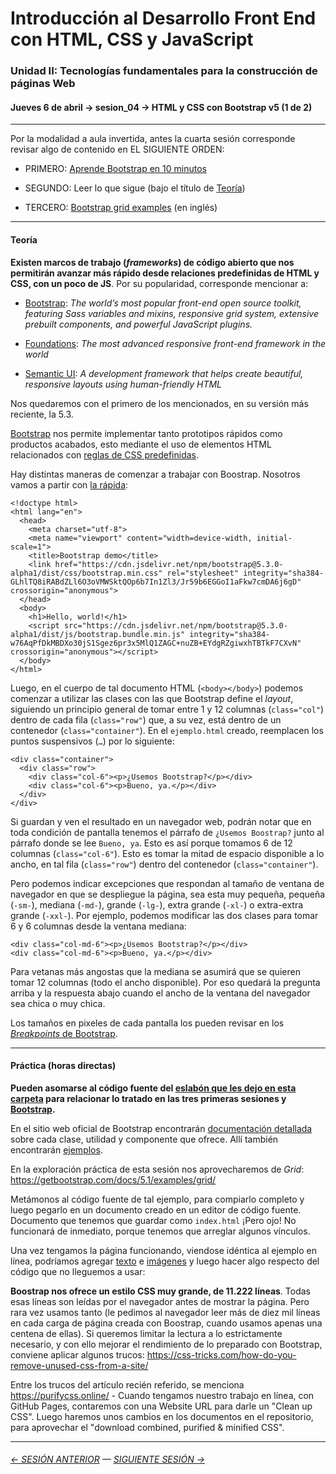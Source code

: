 # Introducción al Desarrollo Front End con HTML, CSS y JavaScript

### Unidad II: Tecnologías fundamentales para la construcción de páginas Web

#### Jueves 6 de abril → sesion_04 → HTML y CSS con Bootstrap v5 (1 de 2)

- - - - - - - - 

Por la modalidad a aula invertida, antes la cuarta sesión corresponde revisar algo de contenido en EL SIGUIENTE ORDEN:

- PRIMERO: [Aprende Bootstrap en 10 minutos](https://youtu.be/XXllX0A_9KQ)

- SEGUNDO: Leer lo que sigue (bajo el título de [Teoría](#teor%C3%ADa))

- TERCERO: [Bootstrap grid examples](https://getbootstrap.com/docs/5.3/examples/grid/) (en inglés)

- - - - - - - - 

#### Teoría

**Existen marcos de trabajo (*frameworks*) de código abierto que nos permitirán avanzar más rápido desde relaciones predefinidas de HTML y CSS, con un poco de JS**. Por su popularidad, corresponde mencionar a:

- [Bootstrap](https://getbootstrap.com/): *The world’s most popular front-end open source toolkit, featuring Sass variables and mixins, responsive grid system, extensive prebuilt components, and powerful JavaScript plugins.*

- [Foundations](https://get.foundation/): *The most advanced responsive front-end framework in the world* 

- [Semantic UI](https://semantic-ui.com/): *A development framework that helps create beautiful, responsive layouts using human-friendly HTML*

Nos quedaremos con el primero de los mencionados, en su versión más reciente, la 5.3. 

[Bootstrap](https://getbootstrap.com/) nos permite implementar tanto prototipos rápidos como productos acabados, esto mediante el uso de elementos HTML relacionados con [reglas de CSS predefinidas](https://cdn.jsdelivr.net/npm/bootstrap@5.3.0-alpha1/dist/css/bootstrap.css).

Hay distintas maneras de comenzar a trabajar con Boostrap. Nosotros vamos a partir con [la rápida](https://getbootstrap.com/docs/5.3/getting-started/introduction/#quick-start): 

```
<!doctype html>
<html lang="en">
  <head>
    <meta charset="utf-8">
    <meta name="viewport" content="width=device-width, initial-scale=1">
    <title>Bootstrap demo</title>
    <link href="https://cdn.jsdelivr.net/npm/bootstrap@5.3.0-alpha1/dist/css/bootstrap.min.css" rel="stylesheet" integrity="sha384-GLhlTQ8iRABdZLl6O3oVMWSktQOp6b7In1Zl3/Jr59b6EGGoI1aFkw7cmDA6j6gD" crossorigin="anonymous">
  </head>
  <body>
    <h1>Hello, world!</h1>
    <script src="https://cdn.jsdelivr.net/npm/bootstrap@5.3.0-alpha1/dist/js/bootstrap.bundle.min.js" integrity="sha384-w76AqPfDkMBDXo30jS1Sgez6pr3x5MlQ1ZAGC+nuZB+EYdgRZgiwxhTBTkF7CXvN" crossorigin="anonymous"></script>
  </body>
</html>
```

Luego, en el cuerpo de tal documento HTML (`<body></body>`) podemos comenzar a utilizar las clases con las que Bootstrap define el *layout*, siguiendo un principio general de tomar entre 1 y 12 columnas (`class="col"`) dentro de cada fila (`class="row"`) que, a su vez, está dentro de un contenedor (`class="container"`). En el `ejemplo.html` creado, reemplacen los puntos suspensivos (`…`) por lo siguiente:

```
<div class="container">
  <div class="row">
    <div class="col-6"><p>¿Usemos Bootstrap?</p></div>
    <div class="col-6"><p>Bueno, ya.</p></div>
  </div>
</div>
```

Si guardan y ven el resultado en un navegador web, podrán notar que en toda condición de pantalla tenemos el párrafo de `¿Usemos Boostrap?` junto al párrafo donde se lee `Bueno, ya`. Esto es así porque tomamos 6 de 12 columnas (`class="col-6"`). Esto es tomar la mitad de espacio disponible a lo ancho, en tal fila (`class="row"`) dentro del contenedor (`class="container"`).

Pero podemos indicar excepciones que respondan al tamaño de ventana de navegador en que se despliegue la página, sea esta muy pequeña, pequeña (`-sm-`), mediana (`-md-`), grande (`-lg-`), extra grande (`-xl-`) o extra-extra grande (`-xxl-`). Por ejemplo, podemos modificar las dos clases para tomar 6 y 6 columnas desde la ventana mediana:

```
<div class="col-md-6"><p>¿Usemos Bootstrap?</p></div>
<div class="col-md-6"><p>Bueno, ya.</p></div> 
```

Para vetanas más angostas que la mediana se asumirá que se quieren tomar 12 columnas (todo el ancho disponible). Por eso quedará la pregunta arriba y la respuesta abajo cuando el ancho de la ventana del navegador sea chica o muy chica. 

Los tamaños en pixeles de cada pantalla los pueden revisar en los [*Breakpoints* de Bootstrap]([https://getbootstrap.com/docs/5.3/layout/breakpoints/](https://getbootstrap.com/docs/5.3/layout/breakpoints/#available-breakpoints)).

- - - - - - 

#### Práctica (horas directas)

**Pueden asomarse al código fuente del [eslabón que les dejo en esta carpeta](https://profesorfaco.github.io/front-2023-1/sesion_04/eslabon.html) para relacionar lo tratado en las tres primeras sesiones y [Bootstrap](https://getbootstrap.com/).**

En el sitio web oficial de Bootstrap encontrarán [documentación detallada](https://getbootstrap.com/docs/5.1/getting-started/introduction/) sobre cada clase, utilidad y componente que ofrece. Allí también encontrarán [ejemplos](https://getbootstrap.com/docs/5.1/examples/). 

En la exploración práctica de esta sesión nos aprovecharemos de *Grid*: https://getbootstrap.com/docs/5.1/examples/grid/

Metámonos al código fuente de tal ejemplo, para compiarlo completo y luego pegarlo en un documento creado en un editor de código fuente. Documento que tenemos que guardar como `index.html` ¡Pero ojo! No funcionará de inmediato, porque tenemos que arreglar algunos vínculos. 

Una vez tengamos la página funcionando, viendose idéntica al ejemplo en línea, podríamos agregar [texto](https://www.lipsum.com/) e [imágenes](https://picsum.photos/) y luego hacer algo respecto del código que no lleguemos a usar: 

**Boostrap nos ofrece un estilo CSS muy grande, de 11.222 líneas**. Todas esas líneas son leídas por el navegador antes de mostrar la página. Pero rara vez usamos tanto (le pedimos al navegador leer más de diez mil líneas en cada carga de página creada con Boostrap, cuando usamos apenas una centena de ellas). Si queremos limitar la lectura a lo estrictamente necesario, y con ello mejorar el rendimiento de lo preparado con Bootstrap, conviene aplicar algunos trucos: https://css-tricks.com/how-do-you-remove-unused-css-from-a-site/ 

Entre los trucos del artículo recién referido, se menciona https://purifycss.online/ - Cuando tengamos nuestro trabajo en línea, con GitHub Pages, contaremos con una Website URL para darle un "Clean up CSS". Luego haremos unos cambios en los documentos en el repositorio, para aprovechar el "download combined, purified & minified CSS".


- - - - - - - 

###### [← SESIÓN ANTERIOR](https://github.com/profesorfaco/front-2023-1/tree/main/sesion_03) — [SIGUIENTE SESIÓN →](https://github.com/profesorfaco/front-2023-1/tree/main/sesion_05)
